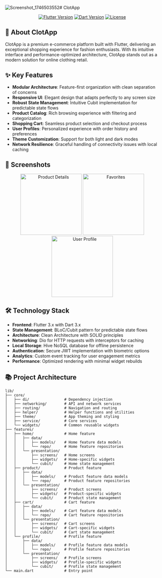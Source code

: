 ![Screenshot_1746503552](https://github.com/user-attachments/assets/25cea6dd-f7c3-4fda-82db-4b5fd2abac20)# ClotApp

<p align="center">
  <a href="https://flutter.dev"><img src="https://img.shields.io/badge/Flutter-3.x-blue.svg" alt="Flutter Version"></a>
  <a href="https://dart.dev"><img src="https://img.shields.io/badge/Dart-3.x-blue.svg" alt="Dart Version"></a>
  <a href="https://github.com/yourusername/clot_app/blob/main/LICENSE"><img src="https://img.shields.io/badge/License-MIT-green.svg" alt="License"></a>
</p>

## 📱 About ClotApp

ClotApp is a premium e-commerce platform built with Flutter, delivering an exceptional shopping experience for fashion enthusiasts. With its intuitive interface and performance-optimized architecture, ClotApp stands out as a modern solution for online clothing retail.

## ✨ Key Features

- **Modular Architecture**: Feature-first organization with clean separation of concerns
- **Responsive UI**: Elegant design that adapts perfectly to any screen size
- **Robust State Management**: Intuitive Cubit implementation for predictable state flows
- **Product Catalog**: Rich browsing experience with filtering and categorization
- **Shopping Cart**: Seamless product selection and checkout process
- **User Profiles**: Personalized experience with order history and preferences
- **Theme Customization**: Support for both light and dark modes
- **Network Resilience**: Graceful handling of connectivity issues with local caching

## 📸 Screenshots

<p align="center"
  <img src="![Uploading Screenshot_1746503552.png…]()
" width="200" alt="Home Screen"/>
  <img src="screenshots/product_details.png" width="200" alt="Product Details"/>
  <img src="screenshots/favorites.png" width="200" alt="Favorites"/>
  <img src="screenshots/user_profile.png" width="200" alt="User Profile"/>
</p>

## 🛠️ Technology Stack

- **Frontend**: Flutter 3.x with Dart 3.x
- **State Management**: BLoC/Cubit pattern for predictable state flows
- **Architecture**: Clean Architecture with SOLID principles
- **Networking**: Dio for HTTP requests with interceptors for caching
- **Local Storage**: Hive NoSQL database for offline persistence
- **Authentication**: Secure JWT implementation with biometric options
- **Analytics**: Custom event tracking for user engagement metrics
- **Performance**: Optimized rendering with minimal widget rebuilds

## 📚 Project Architecture

```
lib/
├── core/
│   ├── di/                # Dependency injection
│   ├── networking/        # API and network services
│   ├── routing/           # Navigation and routing
│   ├── helper/            # Helper functions and utilities
│   ├── theme/             # App theming and styling
│   ├── service/           # Core services
│   └── widgets/           # Common reusable widgets
├── features/
│   ├── home/              # Home feature
│   │   ├── data/
│   │   │   ├── models/    # Home feature data models
│   │   │   └── repo/      # Home feature repositories
│   │   └── presentation/
│   │       ├── screens/   # Home screens
│   │       ├── widgets/   # Home-specific widgets
│   │       └── cubit/     # Home state management
│   ├── product/           # Product feature
│   │   ├── data/
│   │   │   ├── models/    # Product feature data models
│   │   │   └── repo/      # Product feature repositories
│   │   └── presentation/
│   │       ├── screens/   # Product screens
│   │       ├── widgets/   # Product-specific widgets
│   │       └── cubit/     # Product state management
│   ├── cart/              # Cart feature
│   │   ├── data/
│   │   │   ├── models/    # Cart feature data models
│   │   │   └── repo/      # Cart feature repositories
│   │   └── presentation/
│   │       ├── screens/   # Cart screens
│   │       ├── widgets/   # Cart-specific widgets
│   │       └── cubit/     # Cart state management
│   └── profile/           # Profile feature
│       ├── data/
│       │   ├── models/    # Profile feature data models
│       │   └── repo/      # Profile feature repositories
│       └── presentation/
│           ├── screens/   # Profile screens
│           ├── widgets/   # Profile-specific widgets
│           └── cubit/     # Profile state management
└── main.dart              # Entry point
```
